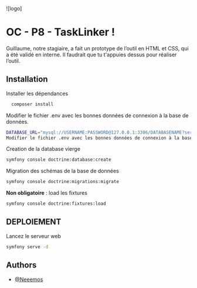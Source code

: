 ![logo]
# OC - P8 -  TaskLinker  !

Guillaume, notre stagiaire, a fait un prototype de l’outil en HTML et CSS, qui a été validé en interne. II faudrait que tu t'appuies dessus pour réaliser l’outil.

## Installation 

Installer les dépendances 

```bash
  composer install
```
Modifier le fichier .env avec les bonnes données de connexion à la base de données.

```bash 
DATABASE_URL="mysql://USERNAME:PASSWORD@127.0.0.1:3306/DATABASENAME?serverVersion=8.0.32&charset=utf8mb4"
Modifier le fichier .env avec les bonnes données de connexion à la base de données.
```
Creation de la database vierge
```bash 
symfony console doctrine:database:create
```
Migration des schémas de la base de données

```bash 
symfony console doctrine:migrations:migrate
```
**Non obligatoire** : load les fixtures

```bash 
symfony console doctrine:fixtures:load

```

## DEPLOIEMENT

Lancez le serveur web


```bash
symfony serve -d 
```
## Authors

- [@Neeemos](https://github.com/Neeemos)